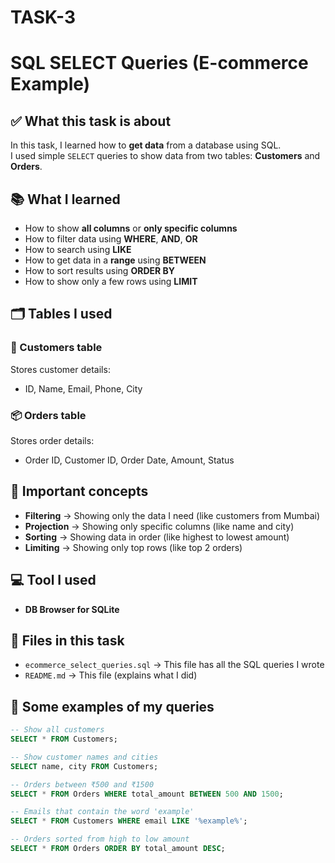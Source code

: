 # TASK-3
# SQL SELECT Queries (E-commerce Example)

## ✅ What this task is about

In this task, I learned how to **get data** from a database using SQL.  
I used simple `SELECT` queries to show data from two tables: **Customers** and **Orders**.

## 📚 What I learned

- How to show **all columns** or **only specific columns**
- How to filter data using **WHERE**, **AND**, **OR**
- How to search using **LIKE**
- How to get data in a **range** using **BETWEEN**
- How to sort results using **ORDER BY**
- How to show only a few rows using **LIMIT**

## 🗂️ Tables I used

### 🧍 Customers table
Stores customer details:
- ID, Name, Email, Phone, City

### 📦 Orders table
Stores order details:
- Order ID, Customer ID, Order Date, Amount, Status

## 🔑 Important concepts

- **Filtering** → Showing only the data I need (like customers from Mumbai)
- **Projection** → Showing only specific columns (like name and city)
- **Sorting** → Showing data in order (like highest to lowest amount)
- **Limiting** → Showing only top rows (like top 2 orders)

## 💻 Tool I used

- **DB Browser for SQLite**

## 📁 Files in this task

- `ecommerce_select_queries.sql` → This file has all the SQL queries I wrote
- `README.md` → This file (explains what I did)

## 🧪 Some examples of my queries

```sql
-- Show all customers
SELECT * FROM Customers;

-- Show customer names and cities
SELECT name, city FROM Customers;

-- Orders between ₹500 and ₹1500
SELECT * FROM Orders WHERE total_amount BETWEEN 500 AND 1500;

-- Emails that contain the word 'example'
SELECT * FROM Customers WHERE email LIKE '%example%';

-- Orders sorted from high to low amount
SELECT * FROM Orders ORDER BY total_amount DESC;

